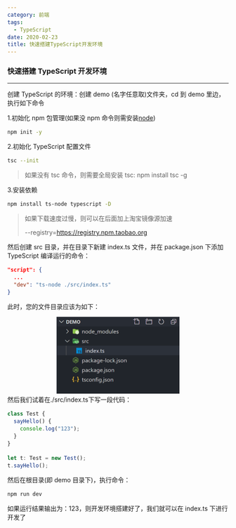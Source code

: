 ```yaml
---
category: 前端
tags:
  - TypeScript
date: 2020-02-23
title: 快速搭建TypeScript开发环境
---
```


<!-- more -->

### 快速搭建 TypeScript 开发环境

---

创建 TypeScript 的环境：创建 demo (名字任意取)文件夹，cd 到 demo 里边，执行如下命令

1.初始化 npm 包管理(如果没 npm 命令则需安装[node](https://nodejs.org/en/))

```bash
npm init -y
```

2.初始化 TypeScript 配置文件

```bash
tsc --init
```

> 如果没有 tsc 命令，则需要全局安装 tsc: npm install tsc -g

3.安装依赖

```bash
npm install ts-node typescript -D
```

> 如果下载速度过慢，则可以在后面加上淘宝镜像源加速
>
> --registry=https://registry.npm.taobao.org

然后创建 src 目录，并在目录下新建 index.ts 文件，并在 package.json 下添加 TypeScript 编译运行的命令：

```json
"script": {
  ...
  "dev": "ts-node ./src/index.ts"
}
```

此时，您的文件目录应该为如下：

<center>
  <img src="./images/2020-02-23mulu.png" alt="" style="zoom:50%;" />
</center>
然后我们试着在./src/index.ts下写一段代码：

```typescript
class Test {
  sayHello() {
    console.log("123");
  }
}

let t: Test = new Test();
t.sayHello();
```

然后在根目录(即 demo 目录下)，执行命令：

```bash
npm run dev
```

如果运行结果输出为：123，则开发环境搭建好了，我们就可以在 index.ts 下进行开发了
